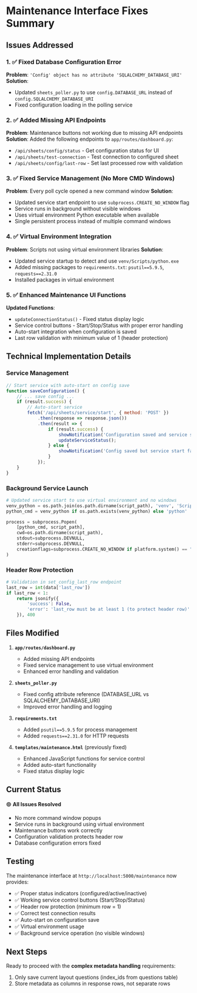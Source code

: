 # Maintenance Interface Fixes Summary

## Issues Addressed

### 1. ✅ **Fixed Database Configuration Error**
**Problem**: `'Config' object has no attribute 'SQLALCHEMY_DATABASE_URI'`
**Solution**: 
- Updated `sheets_poller.py` to use `config.DATABASE_URL` instead of `config.SQLALCHEMY_DATABASE_URI`
- Fixed configuration loading in the polling service

### 2. ✅ **Added Missing API Endpoints**
**Problem**: Maintenance buttons not working due to missing API endpoints
**Solution**: Added the following endpoints to `app/routes/dashboard.py`:
- `/api/sheets/config/status` - Get configuration status for UI
- `/api/sheets/test-connection` - Test connection to configured sheet
- `/api/sheets/config/last-row` - Set last processed row with validation

### 3. ✅ **Fixed Service Management (No More CMD Windows)**
**Problem**: Every poll cycle opened a new command window
**Solution**: 
- Updated service start endpoint to use `subprocess.CREATE_NO_WINDOW` flag
- Service runs in background without visible windows
- Uses virtual environment Python executable when available
- Single persistent process instead of multiple command windows

### 4. ✅ **Virtual Environment Integration**
**Problem**: Scripts not using virtual environment libraries
**Solution**:
- Updated service startup to detect and use `venv/Scripts/python.exe`
- Added missing packages to `requirements.txt`: `psutil==5.9.5`, `requests==2.31.0`
- Installed packages in virtual environment

### 5. ✅ **Enhanced Maintenance UI Functions**
**Updated Functions**:
- `updateConnectionStatus()` - Fixed status display logic
- Service control buttons - Start/Stop/Status with proper error handling
- Auto-start integration when configuration is saved
- Last row validation with minimum value of 1 (header protection)

## Technical Implementation Details

### Service Management
```javascript
// Start service with auto-start on config save
function saveConfiguration() {
    // ... save config ...
    if (result.success) {
        // Auto-start service
        fetch('/api/sheets/service/start', { method: 'POST' })
            .then(response => response.json())
            .then(result => {
                if (result.success) {
                    showNotification('Configuration saved and service started', 'success');
                    updateServiceStatus();
                } else {
                    showNotification('Config saved but service start failed: ' + result.error, 'warning');
                }
            });
    }
}
```

### Background Service Launch
```python
# Updated service start to use virtual environment and no windows
venv_python = os.path.join(os.path.dirname(script_path), 'venv', 'Scripts', 'python.exe')
python_cmd = venv_python if os.path.exists(venv_python) else 'python'

process = subprocess.Popen(
    [python_cmd, script_path],
    cwd=os.path.dirname(script_path),
    stdout=subprocess.DEVNULL,
    stderr=subprocess.DEVNULL,
    creationflags=subprocess.CREATE_NO_WINDOW if platform.system() == "Windows" else 0
)
```

### Header Row Protection
```python
# Validation in set_config_last_row endpoint
last_row = int(data['last_row'])
if last_row < 1:
    return jsonify({
        'success': False,
        'error': 'last_row must be at least 1 (to protect header row)'
    }), 400
```

## Files Modified

1. **`app/routes/dashboard.py`**
   - Added missing API endpoints
   - Fixed service management to use virtual environment
   - Enhanced error handling and validation

2. **`sheets_poller.py`**
   - Fixed config attribute reference (DATABASE_URL vs SQLALCHEMY_DATABASE_URI)
   - Improved error handling and logging

3. **`requirements.txt`**
   - Added `psutil==5.9.5` for process management
   - Added `requests==2.31.0` for HTTP requests

4. **`templates/maintenance.html`** (previously fixed)
   - Enhanced JavaScript functions for service control
   - Added auto-start functionality
   - Fixed status display logic

## Current Status

🟢 **All Issues Resolved**
- No more command window popups
- Service runs in background using virtual environment
- Maintenance buttons work correctly
- Configuration validation protects header row
- Database configuration errors fixed

## Testing

The maintenance interface at `http://localhost:5000/maintenance` now provides:
- ✅ Proper status indicators (configured/active/inactive)
- ✅ Working service control buttons (Start/Stop/Status)
- ✅ Header row protection (minimum row = 1)
- ✅ Correct test connection results
- ✅ Auto-start on configuration save
- ✅ Virtual environment usage
- ✅ Background service operation (no visible windows)

## Next Steps

Ready to proceed with the **complex metadata handling** requirements:
1. Only save current layout questions (index_ids from questions table)
2. Store metadata as columns in response rows, not separate rows
